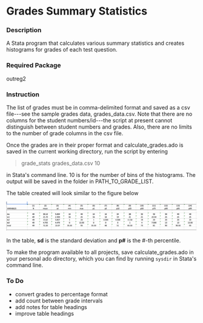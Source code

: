 # Grades Summary Statistics

### Description

A Stata program that calculates various summary statistics and creates histograms for grades of each test question.

### Required Package

outreg2

### Instruction

The list of grades must be in comma-delimited format and saved as a csv file---see the sample grades data, grades_data.csv. Note that there are no columns for the student numbers/id---the script at present cannot distinguish between student numbers and grades. Also, there are no limits to the number of grade columns in the csv file.

Once the grades are in their proper format and calculate_grades.ado is saved in the current working directory, run the script by entering

> grade_stats grades_data.csv 10

in Stata's command line. 10 is for the number of bins of the histograms. The output will be saved in the folder in PATH_TO_GRADE_LIST.

The table created will look similar to the figure below

![alt text][table]

In the table, **sd** is the standard deviation and **p#** is the #-th percentile.

To make the program available to all projects, save calculate_grades.ado in your personal ado directory, which you can find by running `sysdir` in Stata's command line.

### To Do

- convert grades to percentage format
- add count between grade intervals
- add notes for table headings
- improve table headings

[table]: https://github.com/palpen/grades_sum_stats/blob/master/sample_table.png
